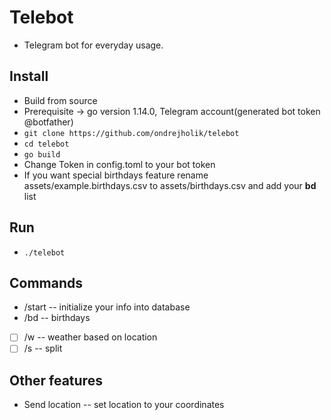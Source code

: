 # Telebot

*   Telegram bot for everyday usage.

## Install

*   Build from source
*   Prerequisite -> go version 1.14.0, Telegram account(generated bot token @botfather)
*   `git clone https://github.com/ondrejholik/telebot`
*   `cd telebot`
*   `go build`
*   Change Token in config.toml to your bot token
*   If you want special birthdays feature rename assets/example.birthdays.csv to assets/birthdays.csv and add your **bd** list

## Run

*   `./telebot`

## Commands

*   /start -- initialize your info into database
*   /bd -- birthdays
*   [ ] /w -- weather based on location
*   [ ] /s -- split

## Other features

*   Send location -- set location to your coordinates
